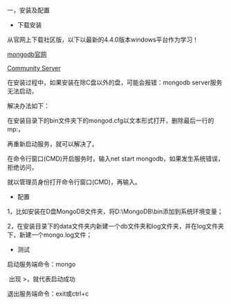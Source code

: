 一，安装及配置

- 下载安装

从官网上下载社区版，以下以最新的4.4.0版本windows平台作为学习！

[ mongodb官网 ](https://www.mongodb.com/)

[Community Server](https://www.mongodb.com/try/download/community)

在安装过程中，如果安装在除C盘以外的盘，可能会报错：mongodb server服务无法启动，

解决办法如下：

在安装目录下的bin文件夹下的mongod.cfg以文本形式打开，删除最后一行的mp:，

再重新启动服务，就可以解决了。

在命令行窗口(CMD)开启服务时，输入net start mongodb，如果发生系统错误，拒绝访问，

就以管理员身份打开命令行窗口(CMD)，再输入。

- 配置

1，比如安装在D盘MongoDB文件夹，将D:\MongoDB\bin添加到系统环境变量；

2，在安装目录下的data文件夹内新建一个db文件夹和log文件夹，并在log文件夹下，新建一个mongo.log文件；

- 测试

启动服务端命令：mongo

​	出现 >，就代表启动成功

退出服务端命令：exit或ctrl+c
